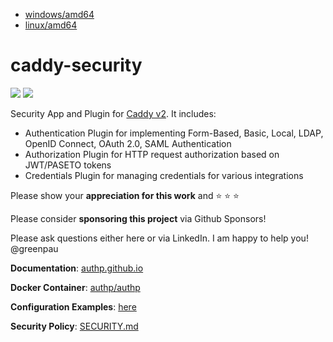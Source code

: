 * <a href="https://caddyserver.com/api/download?os=windows&arch=amd64&p=github.com%2Fgreenpau%2Fcaddy-security%40v1.1.18&p=github.com%2Fgreenpau%2Fcaddy-trace%40v1.1.8" target="_blank">windows/amd64</a>
* <a href="https://caddyserver.com/api/download?os=linux&arch=amd64&p=github.com%2Fgreenpau%2Fcaddy-security%40v1.1.18&p=github.com%2Fgreenpau%2Fcaddy-trace%40v1.1.8" target="_blank">linux/amd64</a>
# caddy-security

<a href="https://github.com/greenpau/caddy-security/actions/" target="_blank"><img src="https://github.com/greenpau/caddy-security/workflows/build/badge.svg?branch=main"></a>
<a href="https://pkg.go.dev/github.com/greenpau/caddy-security" target="_blank"><img src="https://img.shields.io/badge/godoc-reference-blue.svg"></a>

Security App and Plugin for [Caddy v2](https://github.com/caddyserver/caddy). It includes:

* Authentication Plugin for implementing Form-Based, Basic, Local, LDAP, OpenID
  Connect, OAuth 2.0, SAML Authentication
* Authorization Plugin for HTTP request authorization based on JWT/PASETO tokens
* Credentials Plugin for managing credentials for various integrations

Please show your **appreciation for this work** and :star: :star: :star:

Please consider **sponsoring this project** via Github Sponsors!

Please ask questions either here or via LinkedIn. I am happy to help you! @greenpau

**Documentation**: [authp.github.io](https://authp.github.io)

**Docker Container**: [authp/authp](https://github.com/authp/authp/pkgs/container/authp)

**Configuration Examples**: [here](https://github.com/authp/authp.github.io/tree/main/assets/conf)

**Security Policy**: [SECURITY.md](SECURITY.md)

